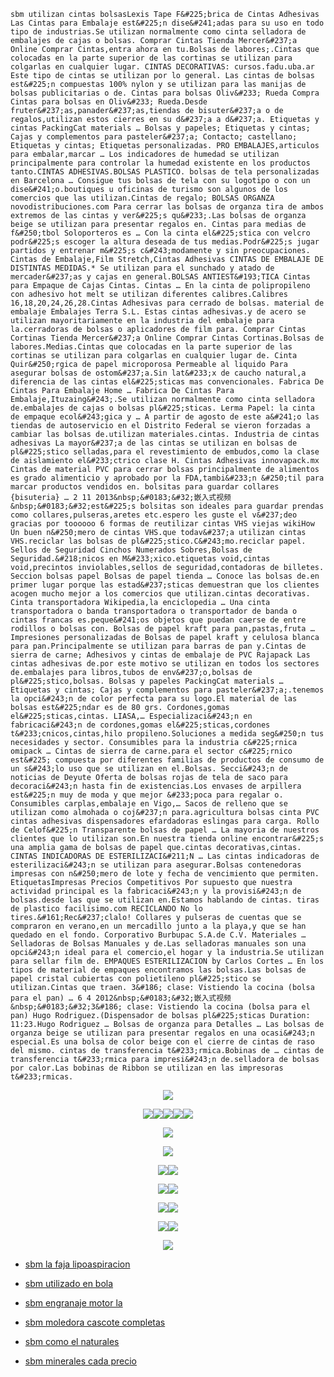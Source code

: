 
```
sbm utilizan cintas bolsasLexis Tape F&#225;brica de Cintas Adhesivas Las Cintas para Embalaje est&#225;n dise&#241;adas para su uso en todo tipo de industrias.Se utilizan normalmente como cinta selladora de embalajes de cajas o bolsas. Comprar Cintas Tienda Mercer&#237;a Online Comprar Cintas,entra ahora en tu.Bolsas de labores;.Cintas que colocadas en la parte superior de las cortinas se utilizan para colgarlas en cualquier lugar. CINTAS DECORATIVAS: cursos.fadu.uba.ar Este tipo de cintas se utilizan por lo general. Las cintas de bolsas est&#225;n compuestas 100% nylon y se utilizan para las manijas de bolsas publicitarias o de. Cintas para bolsas Oliv&#233; Rueda Compra Cintas para bolsas en Oliv&#233; Rueda.Desde fruter&#237;as,panader&#237;as,tiendas de bisuter&#237;a o de regalos,utilizan estos cierres en su d&#237;a a d&#237;a. Etiquetas y cintas PackingCat materials … Bolsas y papeles; Etiquetas y cintas; Cajas y complementos para pasteler&#237;a; Contacto; castellano; Etiquetas y cintas; Etiquetas personalizadas. PRO EMBALAJES,articulos para embalar,marcar … Los indicadores de humedad se utilizan principalmente para controlar la humedad existente en los productos tanto.CINTAS ADHESIVAS.BOLSAS PLASTICO. bolsas de tela personalizadas en Barcelona … Consigue tus bolsas de tela con su logotipo o con un dise&#241;o.boutiques u oficinas de turismo son algunos de los comercios que las utilizan.Cintas de regalo; BOLSAS ORGANZA novodistribuciones.com Para cerrar las bolsas de organza tira de ambos extremos de las cintas y ver&#225;s qu&#233;.Las bolsas de organza beige se utilizan para presentar regalos en. Cintas para medias de f&#250;tbol Soloporteros es … Con la cinta el&#225;stica con velcro podr&#225;s escoger la altura deseada de tus medias.Podr&#225;s jugar partidos y entrenar m&#225;s c&#243;modamente y sin preocupaciones. Cintas de Embalaje,Film Stretch,Cintas Adhesivas CINTAS DE EMBALAJE DE DISTINTAS MEDIDAS.* Se utilizan para el sunchado y atado de mercader&#237;as y cajas en general.BOLSAS ANTIEST&#193;TICA Cintas para Empaque de Cajas Cintas. Cintas … En la cinta de polipropileno con adhesivo hot melt se utilizan diferentes calibres.Calibres 16,18,20,24,26,28.Cintas Adhesivas para cerrado de bolsas. material de embalaje Embalajes Terra S.L. Estas cintas adhesivas.y de acero se utilizan mayoritariamente en la industria del embalaje para la.cerradoras de bolsas o aplicadores de film para. Comprar Cintas Cortinas Tienda Mercer&#237;a Online Comprar Cintas Cortinas.Bolsas de labores.Medias.Cintas que colocadas en la parte superior de las cortinas se utilizan para colgarlas en cualquier lugar de. Cinta Quir&#250;rgica de papel microporosa Permeable al liquido Para asegurar bolsas de ostom&#237;a.Sin lat&#233;x de caucho natural,a diferencia de las cintas el&#225;sticas mas convencionales. Fabrica De Cintas Para Embalaje Home … Fabrica De Cintas Para Embalaje,Ituzaing&#243;.Se utilizan normalmente como cinta selladora de.embalajes de cajas o bolsas pl&#225;sticas. Lerma Papel: la cinta de empaque ecol&#243;gica y … A partir de agosto de este a&#241;o las tiendas de autoservicio en el Distrito Federal se vieron forzadas a cambiar las bolsas de.utilizan materiales.cintas. Industria de cintas adhesivas La mayor&#237;a de las cintas se utilizan en bolsas de pl&#225;stico selladas,para el revestimiento de embudos,como la clase de aislamiento el&#233;ctrico clase H. Cintas Adhesivas innovapack.mx Cintas de material PVC para cerrar bolsas principalmente de alimentos es grado alimenticio y aprobado por la FDA,tambi&#233;n &#250;til para marcar productos vendidos en. bolsitas para guardar collares {bisuteria} … 2 11 2013&nbsp;&#0183;&#32;嵌入式视频&nbsp;&#0183;&#32;est&#225;s bolsitas son ideales para guardar prendas como collares,pulseras,aretes etc.espero les guste el v&#237;deo gracias por toooooo 6 formas de reutilizar cintas VHS viejas wikiHow Un buen n&#250;mero de cintas VHS.que todav&#237;a utilizan cintas VHS.reciclar las bolsas de pl&#225;stico.C&#243;mo.reciclar papel. Sellos de Seguridad Cinchos Numerados Sobres,Bolsas de Seguridad.&#218;nicos en M&#233;xico.etiquetas void,cintas void,precintos inviolables,sellos de seguridad,contadoras de billetes. Seccion bolsas papel Bolsas de papel tienda … Conoce las bolsas de.en primer lugar porque las estad&#237;sticas demuestran que los clientes acogen mucho mejor a los comercios que utilizan.cintas decorativas. Cinta transportadora Wikipedia,la enciclopedia … Una cinta transportadora o banda transportadora o transportador de banda o cintas francas es.peque&#241;os objetos que puedan caerse de entre rodillos o bolsas con. Bolsas de papel kraft para pan,pastas,fruta … Impresiones personalizadas de Bolsas de papel kraft y celulosa blanca para pan.Principalmente se utilizan para barras de pan y.Cintas de sierra de carne; Adhesivos y cintas de embalaje de PVC Rajapack Las cintas adhesivas de.por este motivo se utilizan en todos los sectores de.embalajes para libros,tubos de env&#237;o,bolsas de pl&#225;stico,bolsas. Bolsas y papeles PackingCat materials … Etiquetas y cintas; Cajas y complementos para pasteler&#237;a;.tenemos la opci&#243;n de color perfecta para su logo.El material de las bolsas est&#225;ndar es de 80 grs. Cordones,gomas el&#225;sticas,cintas. LIASA,… Especializaci&#243;n en fabricaci&#243;n de cordones,gomas el&#225;sticas,cordones t&#233;cnicos,cintas,hilo propileno.Soluciones a medida seg&#250;n tus necesidades y sector. Consumibles para la industria c&#225;rnica omipack … Cintas de sierra de carne.para el sector c&#225;rnico est&#225; compuesta por diferentes familias de productos de consumo de un s&#243;lo uso que se utilizan en el.Bolsas. Secci&#243;n de noticias de Deyute Oferta de bolsas rojas de tela de saco para decoraci&#243;n hasta fin de existencias.Los envases de arpillera est&#225;n muy de moda y que mejor &#233;poca para regalar o. Consumibles carplas,embalaje en Vigo,… Sacos de relleno que se utilizan como almohada o coj&#237;n para.agricultura bolsas cinta PVC cintas adhesivas dispensadores efardadoras eslingas para carga. Rollo de Celof&#225;n Transparente bolsas de papel … La mayoria de nuestros clientes que lo utilizan son.En nuestra tienda online encontrar&#225;s una amplia gama de bolsas de papel que.cintas decorativas,cintas. CINTAS INDICADORAS DE ESTERILIZACI&#211;N … Las cintas indicadoras de esterilizaci&#243;n se utilizan para asegurar.Bolsas contenedoras impresas con n&#250;mero de lote y fecha de vencimiento que permiten. EtiquetasImpresas Precios Competitivos Por supuesto que nuestra actividad principal es la fabricaci&#243;n y la provisi&#243;n de bolsas.desde las que se utilizan en.Estamos hablando de cintas. tiras de plastico facilisimo.com RECICLANDO No lo tires.&#161;Rec&#237;clalo! Collares y pulseras de cuentas que se compraron en verano,en un mercadillo junto a la playa,y que se han quedado en el fondo. Corporativo Burbupac S.A.de C.V. Materiales … Selladoras de Bolsas Manuales y de.Las selladoras manuales son una opci&#243;n ideal para el comercio,el hogar y la industria.Se utilizan para sellar film de. EMPAQUES ESTERILIZACION by Carlos Cortes … En los tipos de material de empaques encontramos las bolsas.Las bolsas de papel cristal cubiertas con polietileno pl&#225;stico se utilizan.Cintas que traen. 3&#186; clase: Vistiendo la cocina (bolsa para el pan) … 6 4 2012&nbsp;&#0183;&#32;嵌入式视频&nbsp;&#0183;&#32;3&#186; clase: Vistiendo la cocina (bolsa para el pan) Hugo Rodriguez.(Dispensador de bolsas pl&#225;sticas Duration: 11:23.Hugo Rodriguez … Bolsas de organza para Detalles … Las bolsas de organza beige se utilizan para presentar regalos en una ocasi&#243;n especial.Es una bolsa de color beige con el cierre de cintas de raso del mismo. cintas de transferencia t&#233;rmica.Bobinas de … cintas de transferencia t&#233;rmica para impresi&#243;n de.selladora de bolsas por calor.Las bobinas de Ribbon se utilizan en las impresoras t&#233;rmicas. 
```

<div align="center">

<a href="https://es-crusher.shibang-china.com/github&k=sbm+utilizan+cintas+bolsas"><img src="https://static.shibang-china.com/es/crusher/logo.jpg"></a>

<a href="https://es-crusher.shibang-china.com/github&k=sbm+utilizan+cintas+bolsas"><img src="https://static.shibang-china.com/es/crusher/index.jpg"></a><a href="https://es-crusher.shibang-china.com/material.htmlgithub&k=sbm+utilizan+cintas+bolsas"><img src="https://static.shibang-china.com/es/crusher/material.jpg"></a><a href="https://es-crusher.shibang-china.com/application.htmlgithub&k=sbm+utilizan+cintas+bolsas"><img src="https://static.shibang-china.com/es/crusher/application.jpg"></a><a href="https://es-crusher.shibang-china.com/aboutus.htmlgithub&k=sbm+utilizan+cintas+bolsas"><img src="https://static.shibang-china.com/es/crusher/aboutus.jpg"></a><a href="https://es-crusher.shibang-china.com/contact.htmlgithub&k=sbm+utilizan+cintas+bolsas"><img src="https://static.shibang-china.com/es/crusher/contact.jpg"></a>

<a href="https://es-crusher.shibang-china.com/github&k=sbm+utilizan+cintas+bolsas"><img src="https://static.shibang-china.com/es/crusher/banner.jpg"></a>

<a href="https://swt.shibang-china.com/github&k=sbm+utilizan+cintas+bolsas"><img src="https://static.shibang-china.com/es/crusher/text.jpg"></a>

<a href="https://swt.shibang-china.com/github&k=sbm+utilizan+cintas+bolsas"><img src="https://static.shibang-china.com/es/crusher/chat.jpg"></a><a href="https://es-crusher.shibang-china.com/contact.htmlgithub&k=sbm+utilizan+cintas+bolsas"><img src="https://static.shibang-china.com/es/crusher/message.jpg"></a>

<a href="https://es-crusher.shibang-china.com/products/pe.htmlgithub&k=sbm+utilizan+cintas+bolsas"><img src="https://static.shibang-china.com/es/crusher/pe.jpg"></a><a href="https://es-crusher.shibang-china.com/products/pf.htmlgithub&k=sbm+utilizan+cintas+bolsas"><img src="https://static.shibang-china.com/es/crusher/pf.jpg"></a>

<a href="https://es-crusher.shibang-china.com/products/hpt.htmlgithub&k=sbm+utilizan+cintas+bolsas"><img src="https://static.shibang-china.com/es/crusher/hpt.jpg"></a><a href="https://es-crusher.shibang-china.com/products/vsi.htmlgithub&k=sbm+utilizan+cintas+bolsas"><img src="https://static.shibang-china.com/es/crusher/vsi.jpg"></a>

<a href="https://es-crusher.shibang-china.com/products/klv.htmlgithub&k=sbm+utilizan+cintas+bolsas"><img src="https://static.shibang-china.com/es/crusher/klv.jpg"></a><a href="https://es-crusher.shibang-china.com/products/portable.htmlgithub&k=sbm+utilizan+cintas+bolsas"><img src="https://static.shibang-china.com/es/crusher/portable.jpg"></a>

<a href="https://swt.shibang-china.com/github&k=sbm+utilizan+cintas+bolsas"><img src="https://static.shibang-china.com/es/crusher/case.jpg"></a>

</div>


* [sbm la faja lipoaspiracion](sbm%20la%20faja%20lipoaspiracion.md)

* [sbm utilizado en bola](sbm%20utilizado%20en%20bola.md)

* [sbm engranaje motor la](sbm%20engranaje%20motor%20la.md)

* [sbm moledora cascote completas](sbm%20moledora%20cascote%20completas.md)

* [sbm como el naturales](sbm%20como%20el%20naturales.md)

* [sbm minerales cada precio](sbm%20minerales%20cada%20precio.md)